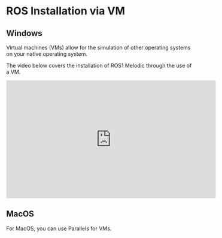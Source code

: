 # ROS Installation via VM

## Windows

Virtual machines (VMs) allow for the simulation of other operating systems on your native operating system.

The video below covers the installation of ROS1 Melodic through the use of a VM.

<div class="video-wrapper">
	<iframe width="560" height="315" src="https://www.youtube.com/embed/e2nIShXX1iM" title="YouTube video player" frameborder="0" allow="accelerometer; autoplay; clipboard-write; encrypted-media; gyroscope; picture-in-picture" allowfullscreen></iframe>
</div>

## MacOS

For MacOS, you can use Parallels for VMs.